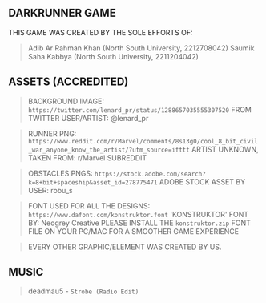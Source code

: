 ## DARKRUNNER GAME

THIS GAME WAS CREATED BY THE SOLE EFFORTS OF:
> Adib Ar Rahman Khan (North South University, 2212708042)
> Saumik Saha Kabbya (North South University, 2211204042)

## ASSETS (ACCREDITED)

>BACKGROUND IMAGE: `https://twitter.com/lenard_pr/status/1288657035555307520`
FROM TWITTER USER/ARTIST: @lenard_pr

>RUNNER PNG: `https://www.reddit.com/r/Marvel/comments/8s13g0/cool_8_bit_civil_war_anyone_know_the_artist/?utm_source=ifttt`
ARTIST UNKNOWN, TAKEN FROM: r/Marvel SUBREDDIT

>OBSTACLES PNGS: `https://stock.adobe.com/search?k=8+bit+spaceship&asset_id=278775471`
ADOBE STOCK ASSET BY USER: robu_s

>FONT USED FOR ALL THE DESIGNS: `https://www.dafont.com/konstruktor.font`
'KONSTRUKTOR' FONT BY: Neogrey Creative
>PLEASE INSTALL THE `konstruktor.zip` FONT FILE ON YOUR PC/MAC FOR A SMOOTHER GAME EXPERIENCE

>EVERY OTHER GRAPHIC/ELEMENT WAS CREATED BY US.

## MUSIC

>deadmau5 - `Strobe (Radio Edit)`